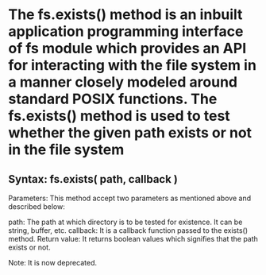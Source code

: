 # The fs.exists() method is an inbuilt application programming interface of fs module which provides an API for interacting with the file system in a manner closely modeled around standard POSIX functions. The fs.exists() method is used to test whether the given path exists or not in the file system

## Syntax: fs.exists( path, callback )

Parameters: This method accept two parameters as mentioned above and described below:

path: The path at which directory is to be tested for existence. It can be string, buffer, etc.
callback: It is a callback function passed to the exists() method.
Return value: It returns boolean values which signifies that the path exists or not.

Note: It is now deprecated.
